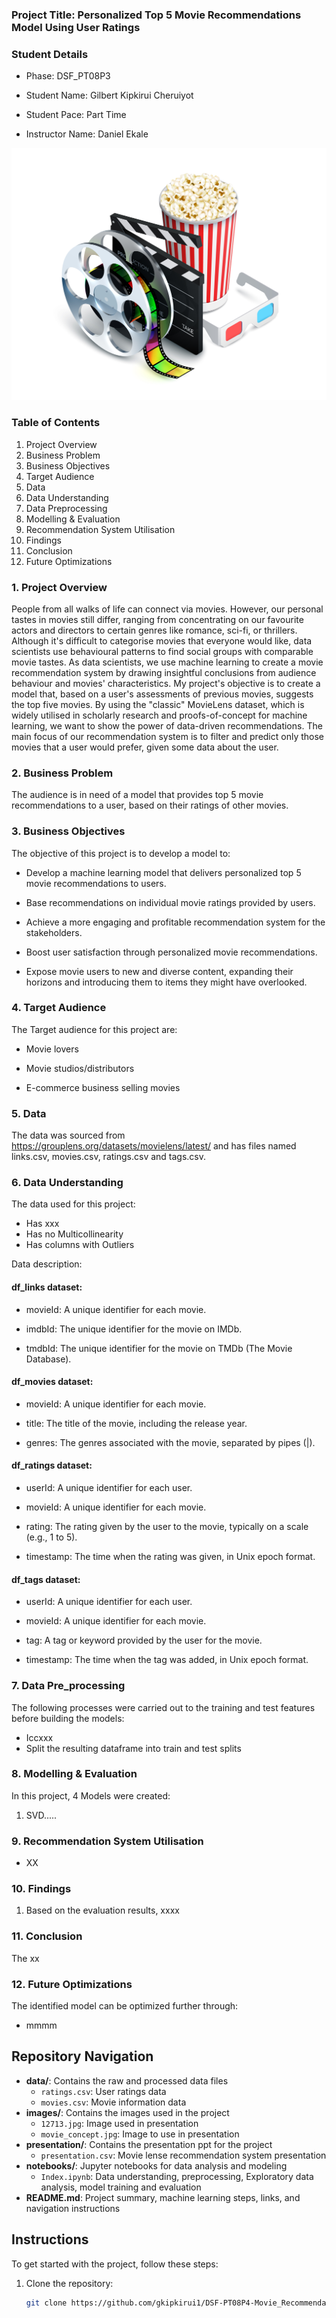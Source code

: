 ### Project Title: Personalized Top 5 Movie Recommendations Model Using User Ratings

### Student Details

* Phase: DSF_PT08P3

* Student Name: Gilbert Kipkirui Cheruiyot
  
* Student Pace: Part Time
  
* Instructor Name: Daniel Ekale

![movie data erd](https://github.com/gkipkirui1/DSF-PT08P4-Movie_Recommendation-Project_GKC/blob/main/Images/12713.jpg)

### Table of Contents
1. Project Overview
2. Business Problem
3. Business Objectives
4. Target Audience
5. Data
6. Data Understanding
7. Data Preprocessing
8. Modelling & Evaluation
9. Recommendation System Utilisation
10. Findings
11. Conclusion
12. Future Optimizations

### 1. Project Overview
People from all walks of life can connect via movies. However, our personal tastes in movies still differ, ranging from concentrating on our favourite actors and directors to certain genres like romance, sci-fi, or thrillers. Although it's difficult to categorise movies that everyone would like, data scientists use behavioural patterns to find social groups with comparable movie tastes. As data scientists, we use machine learning to create a movie recommendation system by drawing insightful conclusions from audience behaviour and movies' characteristics. My project's objective is to create a model that, based on a user's assessments of previous movies, suggests the top five movies. By using the "classic" MovieLens dataset, which is widely utilised in scholarly research and proofs-of-concept for machine learning, we want to show the power of data-driven recommendations. The main focus of our recommendation system is to filter and predict only those movies that a user would prefer, given some data about the user.

### 2. Business Problem
The audience is in need of a model that provides top 5 movie recommendations to a user, based on their ratings of other movies.

### 3. Business Objectives
The objective of this project is to develop a model to:
* Develop a machine learning model that delivers personalized top 5 movie recommendations to users.

* Base recommendations on individual movie ratings provided by users.

* Achieve a more engaging and profitable recommendation system for the stakeholders.

* Boost user satisfaction through personalized movie recommendations.

* Expose movie users to new and diverse content, expanding their horizons and introducing them to items they might have overlooked.

### 4. Target Audience
The Target audience for this project are:
* Movie lovers

* Movie studios/distributors

* E-commerce business selling movies
    
### 5. Data
The data was sourced from https://grouplens.org/datasets/movielens/latest/ and has files named links.csv, movies.csv, ratings.csv and tags.csv. 

### 6. Data Understanding
The data used for this project:
* Has xxx
* Has no Multicollinearity
* Has columns with Outliers

Data description:
#### df_links dataset:

* movieId: A unique identifier for each movie.

* imdbId: The unique identifier for the movie on IMDb.

* tmdbId: The unique identifier for the movie on TMDb (The Movie Database).

#### df_movies dataset:

* movieId: A unique identifier for each movie.

* title: The title of the movie, including the release year.

* genres: The genres associated with the movie, separated by pipes (|).

#### df_ratings dataset:

* userId: A unique identifier for each user.

* movieId: A unique identifier for each movie.

* rating: The rating given by the user to the movie, typically on a scale (e.g., 1 to 5).

* timestamp: The time when the rating was given, in Unix epoch format.

#### df_tags dataset:

* userId: A unique identifier for each user.

* movieId: A unique identifier for each movie.

* tag: A tag or keyword provided by the user for the movie.

* timestamp: The time when the tag was added, in Unix epoch format.

### 7. Data Pre_processing
The following processes were carried out to the training and test features before building the models:
* Iccxxx
* Split the resulting dataframe into train and test splits


### 8. Modelling & Evaluation
In this project, 4 Models were created:
1. SVD.....

### 9. Recommendation System Utilisation
* XX


### 10. Findings
1. Based on the evaluation results, xxxx


### 11. Conclusion
The xx

### 12. Future Optimizations
The identified model can be optimized further through:

* mmmm

## Repository Navigation
- **data/**: Contains the raw and processed data files
  - `ratings.csv`: User ratings data
  - `movies.csv`: Movie information data
- **images/**: Contains the images used in the project
  - `12713.jpg`: Image used in presentation
  - `movie_concept.jpg`: Image to use in presentation
- **presentation/**: Contains the presentation ppt for the project
  - `presentation.csv`: Movie lense recommendation system presentation
- **notebooks/**: Jupyter notebooks for data analysis and modeling
  - `Index.ipynb`: Data understanding, preprocessing, Exploratory data analysis, model training and evaluation
- **README.md**: Project summary, machine learning steps, links, and navigation instructions

## Instructions
To get started with the project, follow these steps:

1. Clone the repository:
   ```bash
   git clone https://github.com/gkipkirui1/DSF-PT08P4-Movie_Recommendation_Project_GKC.git






